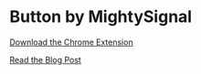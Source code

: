 # Button by MightySignal

[Download the Chrome Extension](bit.ly/button-by-mightysignal)

[Read the Blog Post](https://medium.com/@MightySignal/button-by-mightysignal-5f2b8241c37c)
